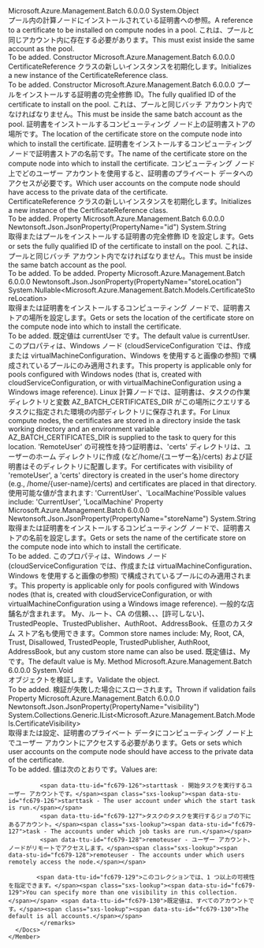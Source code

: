 <Type Name="CertificateReference" FullName="Microsoft.Azure.Management.Batch.Models.CertificateReference">
  <TypeSignature Language="C#" Value="public class CertificateReference" />
  <TypeSignature Language="ILAsm" Value=".class public auto ansi beforefieldinit CertificateReference extends System.Object" />
  <TypeSignature Language="DocId" Value="T:Microsoft.Azure.Management.Batch.Models.CertificateReference" />
  <TypeSignature Language="VB.NET" Value="Public Class CertificateReference" />
  <TypeSignature Language="F#" Value="type CertificateReference = class" />
  <AssemblyInfo>
    <AssemblyName>Microsoft.Azure.Management.Batch</AssemblyName>
    <AssemblyVersion>6.0.0.0</AssemblyVersion>
  </AssemblyInfo>
  <Base>
    <BaseTypeName>System.Object</BaseTypeName>
  </Base>
  <Interfaces />
  <Docs>
    <summary>
            <span data-ttu-id="fc679-101">プール内の計算ノードにインストールされている証明書への参照。</span><span class="sxs-lookup"><span data-stu-id="fc679-101">A reference to a certificate to be installed on compute nodes in a pool.</span></span> <span data-ttu-id="fc679-102">これは、プールと同じアカウント内に存在する必要があります。</span><span class="sxs-lookup"><span data-stu-id="fc679-102">This must exist inside the same account as the pool.</span></span>
            </summary>
    <remarks>To be added.</remarks>
  </Docs>
  <Members>
    <Member MemberName=".ctor">
      <MemberSignature Language="C#" Value="public CertificateReference ();" />
      <MemberSignature Language="ILAsm" Value=".method public hidebysig specialname rtspecialname instance void .ctor() cil managed" />
      <MemberSignature Language="DocId" Value="M:Microsoft.Azure.Management.Batch.Models.CertificateReference.#ctor" />
      <MemberSignature Language="VB.NET" Value="Public Sub New ()" />
      <MemberType>Constructor</MemberType>
      <AssemblyInfo>
        <AssemblyName>Microsoft.Azure.Management.Batch</AssemblyName>
        <AssemblyVersion>6.0.0.0</AssemblyVersion>
      </AssemblyInfo>
      <Parameters />
      <Docs>
        <summary>
            <span data-ttu-id="fc679-103">CertificateReference クラスの新しいインスタンスを初期化します。</span><span class="sxs-lookup"><span data-stu-id="fc679-103">Initializes a new instance of the CertificateReference class.</span></span>
            </summary>
        <remarks>To be added.</remarks>
      </Docs>
    </Member>
    <Member MemberName=".ctor">
      <MemberSignature Language="C#" Value="public CertificateReference (string id, Nullable&lt;Microsoft.Azure.Management.Batch.Models.CertificateStoreLocation&gt; storeLocation = null, string storeName = null, System.Collections.Generic.IList&lt;Microsoft.Azure.Management.Batch.Models.CertificateVisibility&gt; visibility = null);" />
      <MemberSignature Language="ILAsm" Value=".method public hidebysig specialname rtspecialname instance void .ctor(string id, valuetype System.Nullable`1&lt;valuetype Microsoft.Azure.Management.Batch.Models.CertificateStoreLocation&gt; storeLocation, string storeName, class System.Collections.Generic.IList`1&lt;valuetype Microsoft.Azure.Management.Batch.Models.CertificateVisibility&gt; visibility) cil managed" />
      <MemberSignature Language="DocId" Value="M:Microsoft.Azure.Management.Batch.Models.CertificateReference.#ctor(System.String,System.Nullable{Microsoft.Azure.Management.Batch.Models.CertificateStoreLocation},System.String,System.Collections.Generic.IList{Microsoft.Azure.Management.Batch.Models.CertificateVisibility})" />
      <MemberSignature Language="VB.NET" Value="Public Sub New (id As String, Optional storeLocation As Nullable(Of CertificateStoreLocation) = null, Optional storeName As String = null, Optional visibility As IList(Of CertificateVisibility) = null)" />
      <MemberSignature Language="F#" Value="new Microsoft.Azure.Management.Batch.Models.CertificateReference : string * Nullable&lt;Microsoft.Azure.Management.Batch.Models.CertificateStoreLocation&gt; * string * System.Collections.Generic.IList&lt;Microsoft.Azure.Management.Batch.Models.CertificateVisibility&gt; -&gt; Microsoft.Azure.Management.Batch.Models.CertificateReference" Usage="new Microsoft.Azure.Management.Batch.Models.CertificateReference (id, storeLocation, storeName, visibility)" />
      <MemberType>Constructor</MemberType>
      <AssemblyInfo>
        <AssemblyName>Microsoft.Azure.Management.Batch</AssemblyName>
        <AssemblyVersion>6.0.0.0</AssemblyVersion>
      </AssemblyInfo>
      <Parameters>
        <Parameter Name="id" Type="System.String" />
        <Parameter Name="storeLocation" Type="System.Nullable&lt;Microsoft.Azure.Management.Batch.Models.CertificateStoreLocation&gt;" />
        <Parameter Name="storeName" Type="System.String" />
        <Parameter Name="visibility" Type="System.Collections.Generic.IList&lt;Microsoft.Azure.Management.Batch.Models.CertificateVisibility&gt;" />
      </Parameters>
      <Docs>
        <param name="id"><span data-ttu-id="fc679-104">プールをインストールする証明書の完全修飾 ID。</span><span class="sxs-lookup"><span data-stu-id="fc679-104">The fully qualified ID of the certificate to install on the pool.</span></span> <span data-ttu-id="fc679-105">これは、プールと同じバッチ アカウント内でなければなりません。</span><span class="sxs-lookup"><span data-stu-id="fc679-105">This must be inside the same batch account as the pool.</span></span></param>
        <param name="storeLocation"><span data-ttu-id="fc679-106">証明書をインストールするコンピューティング ノード上の証明書ストアの場所です。</span><span class="sxs-lookup"><span data-stu-id="fc679-106">The location of the certificate store on the compute node into which to install the certificate.</span></span></param>
        <param name="storeName"><span data-ttu-id="fc679-107">証明書をインストールするコンピューティング ノードで証明書ストアの名前です。</span><span class="sxs-lookup"><span data-stu-id="fc679-107">The name of the certificate store on the compute node into which to install the certificate.</span></span></param>
        <param name="visibility"><span data-ttu-id="fc679-108">コンピューティング ノード上でどのユーザー アカウントを使用すると、証明書のプライベート データへのアクセスが必要です。</span><span class="sxs-lookup"><span data-stu-id="fc679-108">Which user accounts on the compute node should have access to the private data of the certificate.</span></span></param>
        <summary>
            <span data-ttu-id="fc679-109">CertificateReference クラスの新しいインスタンスを初期化します。</span><span class="sxs-lookup"><span data-stu-id="fc679-109">Initializes a new instance of the CertificateReference class.</span></span>
            </summary>
        <remarks>To be added.</remarks>
      </Docs>
    </Member>
    <Member MemberName="Id">
      <MemberSignature Language="C#" Value="public string Id { get; set; }" />
      <MemberSignature Language="ILAsm" Value=".property instance string Id" />
      <MemberSignature Language="DocId" Value="P:Microsoft.Azure.Management.Batch.Models.CertificateReference.Id" />
      <MemberSignature Language="VB.NET" Value="Public Property Id As String" />
      <MemberSignature Language="F#" Value="member this.Id : string with get, set" Usage="Microsoft.Azure.Management.Batch.Models.CertificateReference.Id" />
      <MemberType>Property</MemberType>
      <AssemblyInfo>
        <AssemblyName>Microsoft.Azure.Management.Batch</AssemblyName>
        <AssemblyVersion>6.0.0.0</AssemblyVersion>
      </AssemblyInfo>
      <Attributes>
        <Attribute>
          <AttributeName>Newtonsoft.Json.JsonProperty(PropertyName="id")</AttributeName>
        </Attribute>
      </Attributes>
      <ReturnValue>
        <ReturnType>System.String</ReturnType>
      </ReturnValue>
      <Docs>
        <summary>
            <span data-ttu-id="fc679-110">取得またはプールをインストールする証明書の完全修飾 ID を設定します。</span><span class="sxs-lookup"><span data-stu-id="fc679-110">Gets or sets the fully qualified ID of the certificate to install on the pool.</span></span> <span data-ttu-id="fc679-111">これは、プールと同じバッチ アカウント内でなければなりません。</span><span class="sxs-lookup"><span data-stu-id="fc679-111">This must be inside the same batch account as the pool.</span></span>
            </summary>
        <value>To be added.</value>
        <remarks>To be added.</remarks>
      </Docs>
    </Member>
    <Member MemberName="StoreLocation">
      <MemberSignature Language="C#" Value="public Nullable&lt;Microsoft.Azure.Management.Batch.Models.CertificateStoreLocation&gt; StoreLocation { get; set; }" />
      <MemberSignature Language="ILAsm" Value=".property instance valuetype System.Nullable`1&lt;valuetype Microsoft.Azure.Management.Batch.Models.CertificateStoreLocation&gt; StoreLocation" />
      <MemberSignature Language="DocId" Value="P:Microsoft.Azure.Management.Batch.Models.CertificateReference.StoreLocation" />
      <MemberSignature Language="VB.NET" Value="Public Property StoreLocation As Nullable(Of CertificateStoreLocation)" />
      <MemberSignature Language="F#" Value="member this.StoreLocation : Nullable&lt;Microsoft.Azure.Management.Batch.Models.CertificateStoreLocation&gt; with get, set" Usage="Microsoft.Azure.Management.Batch.Models.CertificateReference.StoreLocation" />
      <MemberType>Property</MemberType>
      <AssemblyInfo>
        <AssemblyName>Microsoft.Azure.Management.Batch</AssemblyName>
        <AssemblyVersion>6.0.0.0</AssemblyVersion>
      </AssemblyInfo>
      <Attributes>
        <Attribute>
          <AttributeName>Newtonsoft.Json.JsonProperty(PropertyName="storeLocation")</AttributeName>
        </Attribute>
      </Attributes>
      <ReturnValue>
        <ReturnType>System.Nullable&lt;Microsoft.Azure.Management.Batch.Models.CertificateStoreLocation&gt;</ReturnType>
      </ReturnValue>
      <Docs>
        <summary>
            <span data-ttu-id="fc679-112">取得または証明書をインストールするコンピューティング ノードで、証明書ストアの場所を設定します。</span><span class="sxs-lookup"><span data-stu-id="fc679-112">Gets or sets the location of the certificate store on the compute node into which to install the certificate.</span></span>
            </summary>
        <value>To be added.</value>
        <remarks>
            <span data-ttu-id="fc679-113">既定値は currentUser です。</span><span class="sxs-lookup"><span data-stu-id="fc679-113">The default value is currentUser.</span></span> <span data-ttu-id="fc679-114">このプロパティは、Windows ノード (cloudServiceConfiguration では、作成または virtualMachineConfiguration、Windows を使用すると画像の参照) で構成されているプールにのみ適用されます。</span><span class="sxs-lookup"><span data-stu-id="fc679-114">This property is applicable only for pools configured with Windows nodes (that is, created with cloudServiceConfiguration, or with virtualMachineConfiguration using a Windows image reference).</span></span> <span data-ttu-id="fc679-115">Linux 計算ノードでは、証明書は、タスクの作業ディレクトリと変数 AZ_BATCH_CERTIFICATES_DIR がこの場所にクエリするタスクに指定された環境の内部ディレクトリに保存されます。</span><span class="sxs-lookup"><span data-stu-id="fc679-115">For Linux compute nodes, the certificates are stored in a directory inside the task working directory and an environment variable AZ_BATCH_CERTIFICATES_DIR is supplied to the task to query for this location.</span></span> <span data-ttu-id="fc679-116">'RemoteUser' の可視性を持つ証明書は、'certs' ディレクトリは、ユーザーのホーム ディレクトリに作成 (など/home/{ユーザー名}/certs) および証明書はそのディレクトリに配置します。</span><span class="sxs-lookup"><span data-stu-id="fc679-116">For certificates with visibility of 'remoteUser', a 'certs' directory is created in the user's home directory (e.g., /home/{user-name}/certs) and certificates are placed in that directory.</span></span> <span data-ttu-id="fc679-117">使用可能な値が含まれます: 'CurrentUser'、'LocalMachine'</span><span class="sxs-lookup"><span data-stu-id="fc679-117">Possible values include: 'CurrentUser', 'LocalMachine'</span></span>
            </remarks>
      </Docs>
    </Member>
    <Member MemberName="StoreName">
      <MemberSignature Language="C#" Value="public string StoreName { get; set; }" />
      <MemberSignature Language="ILAsm" Value=".property instance string StoreName" />
      <MemberSignature Language="DocId" Value="P:Microsoft.Azure.Management.Batch.Models.CertificateReference.StoreName" />
      <MemberSignature Language="VB.NET" Value="Public Property StoreName As String" />
      <MemberSignature Language="F#" Value="member this.StoreName : string with get, set" Usage="Microsoft.Azure.Management.Batch.Models.CertificateReference.StoreName" />
      <MemberType>Property</MemberType>
      <AssemblyInfo>
        <AssemblyName>Microsoft.Azure.Management.Batch</AssemblyName>
        <AssemblyVersion>6.0.0.0</AssemblyVersion>
      </AssemblyInfo>
      <Attributes>
        <Attribute>
          <AttributeName>Newtonsoft.Json.JsonProperty(PropertyName="storeName")</AttributeName>
        </Attribute>
      </Attributes>
      <ReturnValue>
        <ReturnType>System.String</ReturnType>
      </ReturnValue>
      <Docs>
        <summary>
            <span data-ttu-id="fc679-118">取得または証明書をインストールするコンピューティング ノードで、証明書ストアの名前を設定します。</span><span class="sxs-lookup"><span data-stu-id="fc679-118">Gets or sets the name of the certificate store on the compute node into which to install the certificate.</span></span>
            </summary>
        <value>To be added.</value>
        <remarks>
            <span data-ttu-id="fc679-119">このプロパティは、Windows ノード (cloudServiceConfiguration では、作成または virtualMachineConfiguration、Windows を使用すると画像の参照) で構成されているプールにのみ適用されます。</span><span class="sxs-lookup"><span data-stu-id="fc679-119">This property is applicable only for pools configured with Windows nodes (that is, created with cloudServiceConfiguration, or with virtualMachineConfiguration using a Windows image reference).</span></span>
            <span data-ttu-id="fc679-120">一般的な店舗名が含まれます。 My、ルート、CA の信頼、、、[許可しない]、TrustedPeople、TrustedPublisher、AuthRoot、AddressBook、任意のカスタム ストア名も使用できます。</span><span class="sxs-lookup"><span data-stu-id="fc679-120">Common store names include: My, Root, CA, Trust, Disallowed, TrustedPeople, TrustedPublisher, AuthRoot, AddressBook, but any custom store name can also be used.</span></span> <span data-ttu-id="fc679-121">既定値は、My です。</span><span class="sxs-lookup"><span data-stu-id="fc679-121">The default value is My.</span></span>
            </remarks>
      </Docs>
    </Member>
    <Member MemberName="Validate">
      <MemberSignature Language="C#" Value="public virtual void Validate ();" />
      <MemberSignature Language="ILAsm" Value=".method public hidebysig newslot virtual instance void Validate() cil managed" />
      <MemberSignature Language="DocId" Value="M:Microsoft.Azure.Management.Batch.Models.CertificateReference.Validate" />
      <MemberSignature Language="VB.NET" Value="Public Overridable Sub Validate ()" />
      <MemberSignature Language="F#" Value="abstract member Validate : unit -&gt; unit&#xA;override this.Validate : unit -&gt; unit" Usage="certificateReference.Validate " />
      <MemberType>Method</MemberType>
      <AssemblyInfo>
        <AssemblyName>Microsoft.Azure.Management.Batch</AssemblyName>
        <AssemblyVersion>6.0.0.0</AssemblyVersion>
      </AssemblyInfo>
      <ReturnValue>
        <ReturnType>System.Void</ReturnType>
      </ReturnValue>
      <Parameters />
      <Docs>
        <summary>
            <span data-ttu-id="fc679-122">オブジェクトを検証します。</span><span class="sxs-lookup"><span data-stu-id="fc679-122">Validate the object.</span></span>
            </summary>
        <remarks>To be added.</remarks>
        <exception cref="T:Microsoft.Rest.ValidationException">
            <span data-ttu-id="fc679-123">検証が失敗した場合にスローされます。</span><span class="sxs-lookup"><span data-stu-id="fc679-123">Thrown if validation fails</span></span>
            </exception>
      </Docs>
    </Member>
    <Member MemberName="Visibility">
      <MemberSignature Language="C#" Value="public System.Collections.Generic.IList&lt;Microsoft.Azure.Management.Batch.Models.CertificateVisibility&gt; Visibility { get; set; }" />
      <MemberSignature Language="ILAsm" Value=".property instance class System.Collections.Generic.IList`1&lt;valuetype Microsoft.Azure.Management.Batch.Models.CertificateVisibility&gt; Visibility" />
      <MemberSignature Language="DocId" Value="P:Microsoft.Azure.Management.Batch.Models.CertificateReference.Visibility" />
      <MemberSignature Language="VB.NET" Value="Public Property Visibility As IList(Of CertificateVisibility)" />
      <MemberSignature Language="F#" Value="member this.Visibility : System.Collections.Generic.IList&lt;Microsoft.Azure.Management.Batch.Models.CertificateVisibility&gt; with get, set" Usage="Microsoft.Azure.Management.Batch.Models.CertificateReference.Visibility" />
      <MemberType>Property</MemberType>
      <AssemblyInfo>
        <AssemblyName>Microsoft.Azure.Management.Batch</AssemblyName>
        <AssemblyVersion>6.0.0.0</AssemblyVersion>
      </AssemblyInfo>
      <Attributes>
        <Attribute>
          <AttributeName>Newtonsoft.Json.JsonProperty(PropertyName="visibility")</AttributeName>
        </Attribute>
      </Attributes>
      <ReturnValue>
        <ReturnType>System.Collections.Generic.IList&lt;Microsoft.Azure.Management.Batch.Models.CertificateVisibility&gt;</ReturnType>
      </ReturnValue>
      <Docs>
        <summary>
             <span data-ttu-id="fc679-124">取得または設定、証明書のプライベート データにコンピューティング ノード上でユーザー アカウントにアクセスする必要があります。</span><span class="sxs-lookup"><span data-stu-id="fc679-124">Gets or sets which user accounts on the compute node should have access to the private data of the certificate.</span></span>
             </summary>
        <value>To be added.</value>
        <remarks>
             <span data-ttu-id="fc679-125">値は次のとおりです。</span><span class="sxs-lookup"><span data-stu-id="fc679-125">Values are:</span></span>
            
             <span data-ttu-id="fc679-126">starttask - 開始タスクを実行するユーザー アカウントです。</span><span class="sxs-lookup"><span data-stu-id="fc679-126">starttask - The user account under which the start task is run.</span></span>
             <span data-ttu-id="fc679-127">タスクのタスクを実行するジョブの下にあるアカウント。</span><span class="sxs-lookup"><span data-stu-id="fc679-127">task - The accounts under which job tasks are run.</span></span>
             <span data-ttu-id="fc679-128">remoteuser - ユーザー アカウント、ノードがリモートでアクセスします。</span><span class="sxs-lookup"><span data-stu-id="fc679-128">remoteuser - The accounts under which users remotely access the node.</span></span>
             
            <span data-ttu-id="fc679-129">このコレクションでは、1 つ以上の可視性を指定できます。</span><span class="sxs-lookup"><span data-stu-id="fc679-129">You can specify more than one visibility in this collection.</span></span> <span data-ttu-id="fc679-130">既定値は、すべてのアカウントです。</span><span class="sxs-lookup"><span data-stu-id="fc679-130">The default is all accounts.</span></span>
             </remarks>
      </Docs>
    </Member>
  </Members>
</Type>